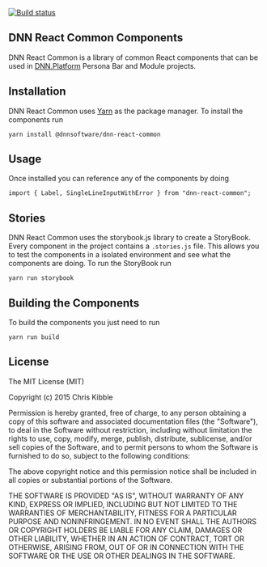 [![Build status](https://ci.appveyor.com/api/projects/status/er8qc8a7323ctfb1?svg=true)](https://ci.appveyor.com/project/DnnAutomation/dnn-react-common)

## DNN React Common Components
DNN React Common is a library of common React components that can be used in [DNN.Platform](https://github.com/dnnsoftware/Dnn.Platform/) Persona Bar and Module projects.

## Installation
DNN React Common uses [Yarn](https://yarnpkg.com/) as the package manager. To install the components run

```
yarn install @dnnsoftware/dnn-react-common
```
## Usage
Once installed you can reference any of the components by doing
```
import { Label, SingleLineInputWithError } from "dnn-react-common";
```

## Stories
DNN React Common uses the storybook.js library to create a StoryBook. Every component in the project contains a ```.stories.js``` file. This allows you to test the components in a isolated environment and see what the components are doing. To run the StoryBook run

```
yarn run storybook
```

## Building the Components
To build the components you just need to run
```
yarn run build
```

## License
 
The MIT License (MIT)

Copyright (c) 2015 Chris Kibble

Permission is hereby granted, free of charge, to any person obtaining a copy of this software and associated documentation files (the "Software"), to deal in the Software without restriction, including without limitation the rights to use, copy, modify, merge, publish, distribute, sublicense, and/or sell copies of the Software, and to permit persons to whom the Software is furnished to do so, subject to the following conditions:

The above copyright notice and this permission notice shall be included in all copies or substantial portions of the Software.

THE SOFTWARE IS PROVIDED "AS IS", WITHOUT WARRANTY OF ANY KIND, EXPRESS OR IMPLIED, INCLUDING BUT NOT LIMITED TO THE WARRANTIES OF MERCHANTABILITY, FITNESS FOR A PARTICULAR PURPOSE AND NONINFRINGEMENT. IN NO EVENT SHALL THE AUTHORS OR COPYRIGHT HOLDERS BE LIABLE FOR ANY CLAIM, DAMAGES OR OTHER LIABILITY, WHETHER IN AN ACTION OF CONTRACT, TORT OR OTHERWISE, ARISING FROM, OUT OF OR IN CONNECTION WITH THE SOFTWARE OR THE USE OR OTHER DEALINGS IN THE SOFTWARE.